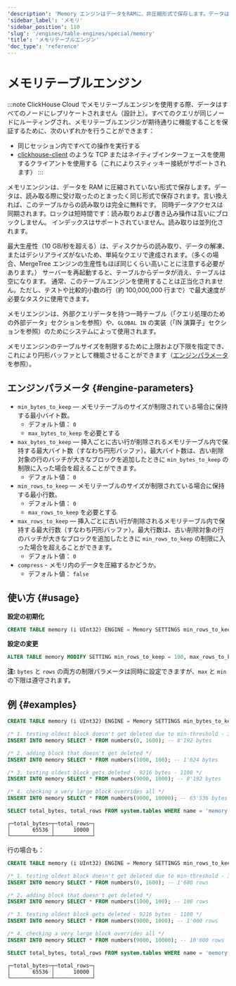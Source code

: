 ```yaml
---
'description': 'Memory エンジンはデータをRAMに、非圧縮形式で保存します。データは、読み取る際に受信したものと全く同じ形式で保存されます。言い換えれば、このテーブルからの読み取りは完全に無料です。'
'sidebar_label': 'メモリ'
'sidebar_position': 110
'slug': '/engines/table-engines/special/memory'
'title': 'メモリテーブルエンジン'
'doc_type': 'reference'
---
```



# メモリテーブルエンジン

:::note
ClickHouse Cloud でメモリテーブルエンジンを使用する際、データはすべてのノードにレプリケートされません（設計上）。すべてのクエリが同じノードにルーティングされ、メモリテーブルエンジンが期待通りに機能することを保証するために、次のいずれかを行うことができます：
- 同じセッション内ですべての操作を実行する
- [clickhouse-client](/interfaces/cli) のような TCP またはネイティブインターフェースを使用するクライアントを使用する（これによりスティッキー接続がサポートされます）
:::

メモリエンジンは、データを RAM に圧縮されていない形式で保存します。データは、読み取る際に受け取ったのとまったく同じ形式で保存されます。言い換えれば、このテーブルからの読み取りは完全に無料です。
同時データアクセスは同期されます。ロックは短時間です：読み取りおよび書き込み操作は互いにブロックしません。
インデックスはサポートされていません。読み取りは並列化されます。

最大生産性（10 GB/秒を超える）は、ディスクからの読み取り、データの解凍、またはデシリアライズがないため、単純なクエリで達成されます。（多くの場合、MergeTree エンジンの生産性もほぼ同じくらい高いことに注意する必要があります。）
サーバーを再起動すると、テーブルからデータが消え、テーブルは空になります。
通常、このテーブルエンジンを使用することは正当化されません。ただし、テストや比較的小数の行（約 100,000,000 行まで）で最大速度が必要なタスクに使用できます。

メモリエンジンは、外部クエリデータを持つ一時テーブル（「クエリ処理のための外部データ」セクションを参照）や、`GLOBAL IN` の実装（「IN 演算子」セクションを参照）のためにシステムによって使用されます。

メモリエンジンのテーブルサイズを制限するために上限および下限を指定でき、これにより円形バッファとして機能させることができます（[エンジンパラメータ](#engine-parameters)を参照）。

## エンジンパラメータ {#engine-parameters}

- `min_bytes_to_keep` — メモリテーブルのサイズが制限されている場合に保持する最小バイト数。
  - デフォルト値： `0`
  - `max_bytes_to_keep` を必要とする
- `max_bytes_to_keep` — 挿入ごとに古い行が削除されるメモリテーブル内で保持する最大バイト数（すなわち円形バッファ）。最大バイト数は、古い削除対象の行のバッチが大きなブロックを追加したときに `min_bytes_to_keep` の制限に入った場合を超えることができます。
  - デフォルト値： `0`
- `min_rows_to_keep` — メモリテーブルのサイズが制限されている場合に保持する最小行数。
  - デフォルト値： `0`
  - `max_rows_to_keep` を必要とする
- `max_rows_to_keep` — 挿入ごとに古い行が削除されるメモリテーブル内で保持する最大行数（すなわち円形バッファ）。最大行数は、古い削除対象の行のバッチが大きなブロックを追加したときに `min_rows_to_keep` の制限に入った場合を超えることができます。
  - デフォルト値： `0`
- `compress` - メモリ内のデータを圧縮するかどうか。
  - デフォルト値： `false`

## 使い方 {#usage}

**設定の初期化**
```sql
CREATE TABLE memory (i UInt32) ENGINE = Memory SETTINGS min_rows_to_keep = 100, max_rows_to_keep = 1000;
```

**設定の変更**
```sql
ALTER TABLE memory MODIFY SETTING min_rows_to_keep = 100, max_rows_to_keep = 1000;
```

**注:** `bytes` と `rows` の両方の制限パラメータは同時に設定できますが、`max` と `min` の下限は遵守されます。

## 例 {#examples}
```sql
CREATE TABLE memory (i UInt32) ENGINE = Memory SETTINGS min_bytes_to_keep = 4096, max_bytes_to_keep = 16384;

/* 1. testing oldest block doesn't get deleted due to min-threshold - 3000 rows */
INSERT INTO memory SELECT * FROM numbers(0, 1600); -- 8'192 bytes

/* 2. adding block that doesn't get deleted */
INSERT INTO memory SELECT * FROM numbers(1000, 100); -- 1'024 bytes

/* 3. testing oldest block gets deleted - 9216 bytes - 1100 */
INSERT INTO memory SELECT * FROM numbers(9000, 1000); -- 8'192 bytes

/* 4. checking a very large block overrides all */
INSERT INTO memory SELECT * FROM numbers(9000, 10000); -- 65'536 bytes

SELECT total_bytes, total_rows FROM system.tables WHERE name = 'memory' AND database = currentDatabase();
```

```text
┌─total_bytes─┬─total_rows─┐
│       65536 │      10000 │
└─────────────┴────────────┘
```

行の場合も：

```sql
CREATE TABLE memory (i UInt32) ENGINE = Memory SETTINGS min_rows_to_keep = 4000, max_rows_to_keep = 10000;

/* 1. testing oldest block doesn't get deleted due to min-threshold - 3000 rows */
INSERT INTO memory SELECT * FROM numbers(0, 1600); -- 1'600 rows

/* 2. adding block that doesn't get deleted */
INSERT INTO memory SELECT * FROM numbers(1000, 100); -- 100 rows

/* 3. testing oldest block gets deleted - 9216 bytes - 1100 */
INSERT INTO memory SELECT * FROM numbers(9000, 1000); -- 1'000 rows

/* 4. checking a very large block overrides all */
INSERT INTO memory SELECT * FROM numbers(9000, 10000); -- 10'000 rows

SELECT total_bytes, total_rows FROM system.tables WHERE name = 'memory' AND database = currentDatabase();
```

```text
┌─total_bytes─┬─total_rows─┐
│       65536 │      10000 │
└─────────────┴────────────┘
```
